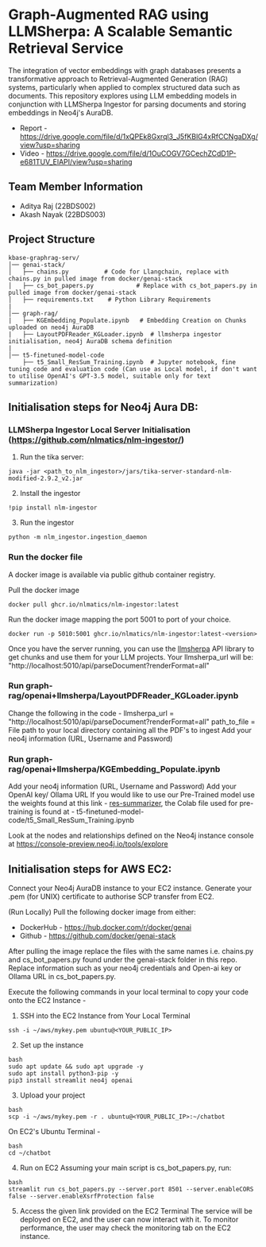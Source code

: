 # Graph-Augmented RAG using LLMSherpa: A Scalable Semantic Retrieval Service
The integration of vector embeddings with graph databases presents a transformative approach to Retrieval-Augmented Generation (RAG) systems, particularly when applied to complex structured data such as documents. This repository explores using LLM embedding models in conjunction with LLMSherpa Ingestor for parsing documents and storing embeddings in Neo4j's AuraDB.  

* Report - https://drive.google.com/file/d/1xQPEk8Gxrql3_J5fKBlG4xRfCCNgaDXg/view?usp=sharing
* Video - https://drive.google.com/file/d/1OuCOGV7GCechZCdD1P-e681TUV_ElAPI/view?usp=sharing

## Team Member Information
* Aditya Raj (22BDS002)
* Akash Nayak (22BDS003)

## Project Structure

```
kbase-graphrag-serv/
│── genai-stack/             
│   ├── chains.py          # Code for Llangchain, replace with chains.py in pulled image from docker/genai-stack
│   ├── cs_bot_papers.py            # Replace with cs_bot_papers.py in pulled image from docker/genai-stack
│   ├── requirements.txt    # Python Library Requirements
|
│── graph-rag/              
|   ├── KGEmbedding_Populate.ipynb   # Embedding Creation on Chunks uploaded on neo4j AuraDB
|   ├── LayoutPDFReader_KGLoader.ipynb  # llmsherpa ingestor initialisation, neo4j AuraDB schema definition
|
│── t5-finetuned-model-code            
    ├── t5_Small_ResSum_Training.ipynb  # Jupyter notebook, fine tuning code and evaluation code (Can use as Local model, if don't want to utilise OpenAI's GPT-3.5 model, suitable only for text summarization)
```


## Initialisation steps for Neo4j Aura DB:
### LLMSherpa Ingestor Local Server Initialisation (https://github.com/nlmatics/nlm-ingestor/)
1. Run the tika server:
```
java -jar <path_to_nlm_ingestor>/jars/tika-server-standard-nlm-modified-2.9.2_v2.jar
```
2. Install the ingestor
```
!pip install nlm-ingestor
```
3. Run the ingestor
```
python -m nlm_ingestor.ingestion_daemon
```
### Run the docker file
A docker image is available via public github container registry. 

Pull the docker image
```
docker pull ghcr.io/nlmatics/nlm-ingestor:latest
```
Run the docker image mapping the port 5001 to port of your choice. 
```
docker run -p 5010:5001 ghcr.io/nlmatics/nlm-ingestor:latest-<version>
```
Once you have the server running, you can use the [llmsherpa](https://github.com/nlmatics/llmsherpa) API library to get chunks and use them for your LLM projects. Your llmsherpa_url will be:
"http://localhost:5010/api/parseDocument?renderFormat=all"

### Run graph-rag/openai+llmsherpa/LayoutPDFReader_KGLoader.ipynb
Change the following in the code - 
llmsherpa_url = "http://localhost:5010/api/parseDocument?renderFormat=all"
path_to_file = File path to your local directory containing all the PDF's to ingest
Add your neo4j information (URL, Username and Password)

### Run graph-rag/openai+llmsherpa/KGEmbedding_Populate.ipynb
Add your neo4j information (URL, Username and Password)
Add your OpenAI key/ Ollama URL 
If you would like to use our Pre-Trained model use the weights found at this link - [res-summarizer](https://drive.google.com/drive/folders/1tYbMmf66UNj9tPwPKb9_vLzmH9L-ZvVn?usp=sharing), the Colab file used for pre-training is found at - t5-finetuned-model-code/t5_Small_ResSum_Training.ipynb

Look at the nodes and relationships defined on the Neo4j instance console at https://console-preview.neo4j.io/tools/explore


## Initialisation steps for AWS EC2:
Connect your Neo4j AuraDB instance to your EC2 instance. Generate your .pem (for UNIX) certificate to authorise SCP transfer from EC2. 

(Run Locally) Pull the following docker image from either:
* DockerHub - https://hub.docker.com/r/docker/genai
* Github - https://github.com/docker/genai-stack

After pulling the image replace the files with the same names i.e. chains.py and cs_bot_papers.py found under the genai-stack folder in this repo. Replace information such as your neo4j credentials and Open-ai key or Ollama URL in cs_bot_papers.py.


Execute the following commands in your local terminal to copy your code onto the EC2 Instance - 
1. SSH into the EC2 Instance from Your Local Terminal
```
ssh -i ~/aws/mykey.pem ubuntu@<YOUR_PUBLIC_IP>
```
2. Set up the instance
```
bash
sudo apt update && sudo apt upgrade -y
sudo apt install python3-pip -y
pip3 install streamlit neo4j openai
```
3. Upload your project
```
bash
scp -i ~/aws/mykey.pem -r . ubuntu@<YOUR_PUBLIC_IP>:~/chatbot
```
On EC2's Ubuntu Terminal - 
```
bash
cd ~/chatbot
```
4. Run on EC2
Assuming your main script is cs_bot_papers.py, run:
```
bash
streamlit run cs_bot_papers.py --server.port 8501 --server.enableCORS false --server.enableXsrfProtection false
```
5. Access the given link provided on the EC2 Terminal
The service will be deployed on EC2, and the user can now interact with it. To monitor performance, the user may check the monitoring tab on the EC2 instance.

